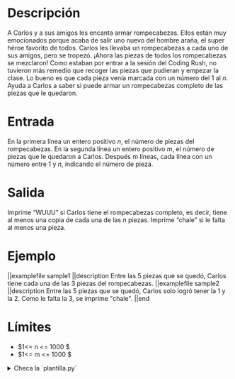 # Descripción
A Carlos y a sus amigos les encanta armar rompecabezas. Ellos están muy emocionados porque acaba de salir uno nuevo del hombre araña, el super héroe favorito de todos. Carlos les llevaba un rompecabezas a cada uno de sus amigos, pero se tropezó. ¡Ahora las piezas de todos los rompecabezas se mezclaron! Como estaban por entrar a la sesión del Coding Rush, no tuvieron más remedio que recoger las piezas que pudieran y empezar la clase. Lo bueno es que cada pieza venía marcada con un número del $1$ al $n$. Ayuda a Carlos a saber si puede armar un rompecabezas completo de las piezas que le quedaron. 

# Entrada
En la primera línea un entero positivo $n$, el número de piezas del rompecabezas. 
En la segunda línea un entero positivo $m$, el número de piezas que le quedaron a Carlos.
Después m líneas, cada línea con un número entre $1$ y $n$, indicando el número de pieza. 

# Salida
Imprime “WUUU” si Carlos tiene el rompecabezas completo, es decir, tiene al menos una copia de cada una de las $n$ piezas. 
Imprime “chale” si le falta al menos una pieza. 

# Ejemplo
||examplefile
sample1
||description
Entre las 5 piezas que se quedó, Carlos tiene cada una de las 3 piezas del rompecabezas. 
||examplefile
sample2
||description
Entre las 5 piezas que se quedó, Carlos solo logró tener la 1 y la 2. Como le falta la 3, se imprime "chale".
||end

# Límites

* $1<= n <= 1000 $
* $1<= m <= 1000 $

<details><summary>Checa la `plantilla.py`</summary>

{{plantilla.py}}

</details>

